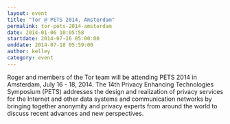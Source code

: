 ```yaml
---
layout: event
title: "Tor @ PETS 2014, Amsterdam"
permalink: tor-pets-2014-amsterdam
date: 2014-01-06 10:05:58
startdate: 2014-07-16 05:00:00
enddate: 2014-07-18 05:59:00
author: kelley
category: event
---
```


Roger and members of the Tor team will be attending PETS 2014 in Amsterdam, July 16 - 18, 2014. The 14th Privacy Enhancing Technologies Symposium (PETS) addresses the design and realization of privacy services for the Internet and other data systems and communication networks by bringing together anonymity and privacy experts from around the world to discuss recent advances and new perspectives.
